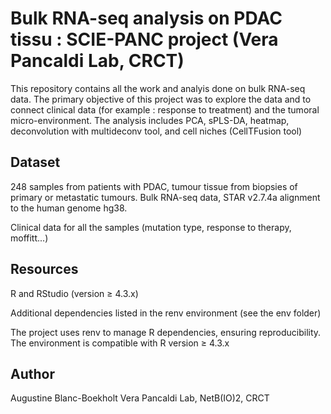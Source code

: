 # Bulk RNA-seq analysis on PDAC tissu : SCIE-PANC project (Vera Pancaldi Lab, CRCT)

This repository contains all the work and analyis done on bulk RNA-seq data. The primary objective of this project was to explore the data and to connect clinical data (for example : response to treatment) and the tumoral micro-environment. The analysis includes PCA, sPLS-DA, heatmap, deconvolution with multideconv tool, and cell niches (CellTFusion tool)

## Dataset
248 samples from patients with PDAC, tumour tissue from biopsies of primary or metastatic tumours. Bulk RNA-seq data, STAR v2.7.4a alignment to the human genome hg38.

Clinical data for all the samples (mutation type, response to therapy, moffitt...) 

## Resources

R and RStudio (version ≥ 4.3.x)

Additional dependencies listed in the renv environment (see the env folder)

The project uses renv to manage R dependencies, ensuring reproducibility. The environment is compatible with R version ≥ 4.3.x

## Author
Augustine Blanc-Boekholt
Vera Pancaldi Lab, NetB(IO)2, CRCT 
